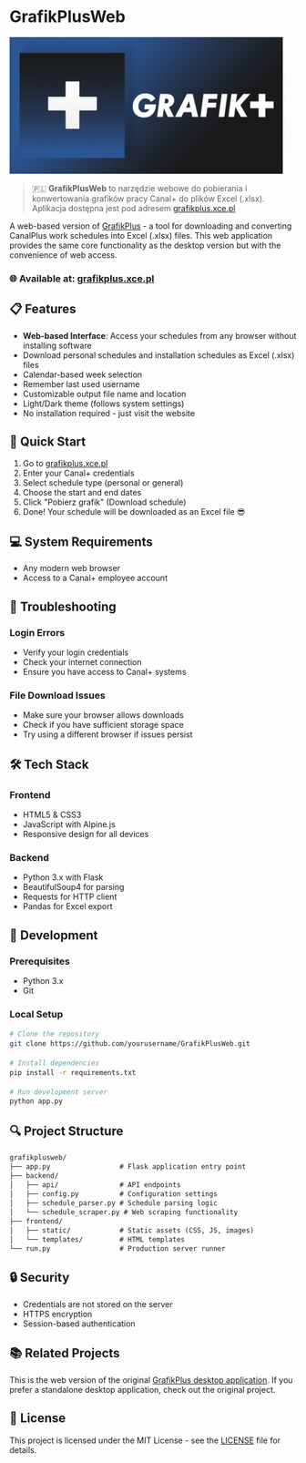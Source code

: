# GrafikPlusWeb 
<a href="https://www.grafikplus.xce.pl/"><img alt="GrafikPlusWeb Banner" src="https://github.com/Szafranee/GrafikPlusWeb/blob/772b940e6a7712041a7b78b7c584f4c0427829ed/docs/images/GrafikPlus_banner.png" width="480"/></a>

> 🇵🇱 **GrafikPlusWeb** to narzędzie webowe do pobierania i konwertowania grafików pracy Canal+ do plików Excel (.xlsx). Aplikacja dostępna jest pod adresem [grafikplus.xce.pl](https://grafikplus.xce.pl)

A web-based version of [GrafikPlus](https://github.com/Szafranee/GrafikPlus) - a tool for downloading and converting CanalPlus work schedules into Excel (.xlsx) files. This web application provides the same core functionality as the desktop version but with the convenience of web access.

### 🌐 Available at: [grafikplus.xce.pl](https://grafikplus.xce.pl)

## 📋 Features

- **Web-based Interface**: Access your schedules from any browser without installing software
- Download personal schedules and installation schedules as Excel (.xlsx) files
- Calendar-based week selection
- Remember last used username
- Customizable output file name and location
- Light/Dark theme (follows system settings)
- No installation required - just visit the website

## 🚀 Quick Start

1. Go to [grafikplus.xce.pl](https://grafikplus.xce.pl)
2. Enter your Canal+ credentials
3. Select schedule type (personal or general)
4. Choose the start and end dates
5. Click "Pobierz grafik" (Download schedule)
6. Done! Your schedule will be downloaded as an Excel file 😎

## 💻 System Requirements

- Any modern web browser
- Access to a Canal+ employee account

## 🔧 Troubleshooting

### Login Errors
- Verify your login credentials
- Check your internet connection
- Ensure you have access to Canal+ systems

### File Download Issues
- Make sure your browser allows downloads
- Check if you have sufficient storage space
- Try using a different browser if issues persist

## 🛠️ Tech Stack

### Frontend
- HTML5 & CSS3
- JavaScript with Alpine.js
- Responsive design for all devices

### Backend
- Python 3.x with Flask
- BeautifulSoup4 for parsing
- Requests for HTTP client
- Pandas for Excel export

## 🧪 Development

### Prerequisites
- Python 3.x
- Git

### Local Setup
```bash
# Clone the repository
git clone https://github.com/yourusername/GrafikPlusWeb.git

# Install dependencies
pip install -r requirements.txt

# Run development server
python app.py
```

## 🔍 Project Structure
```
grafikplusweb/
├── app.py                 # Flask application entry point
├── backend/
│   ├── api/               # API endpoints
│   ├── config.py          # Configuration settings
│   ├── schedule_parser.py # Schedule parsing logic
│   └── schedule_scraper.py # Web scraping functionality
├── frontend/
│   ├── static/            # Static assets (CSS, JS, images)
│   └── templates/         # HTML templates
└── run.py                 # Production server runner
```

## 🔒 Security

- Credentials are not stored on the server
- HTTPS encryption
- Session-based authentication

## 📚 Related Projects

This is the web version of the original [GrafikPlus desktop application](https://github.com/Szafranee/GrafikPlus). If you prefer a standalone desktop application, check out the original project.

## 📄 License

This project is licensed under the MIT License - see the [LICENSE](LICENSE) file for details.

